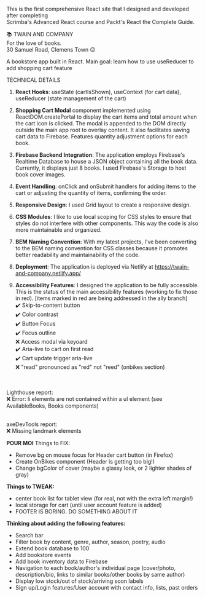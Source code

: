 
This is the first comprehensive React site that I designed and developed after completing  
Scrimba's Advanced React course and Packt's React the Complete Guide.

📚 TWAIN AND COMPANY 
<br>For the love of books.
<br>30 Samuel Road, Clemens Town 😉

A bookstore app built in React. 
Main goal: learn how to use useReducer to add shopping cart feature

TECHNICAL DETAILS

1. **React Hooks**: useState (cartIsShown), useContext (for cart data), useReducer (state management of the cart)

2. **Shopping Cart Modal** component implemented using ReactDOM.createPortal to display the cart items and total amount when the cart icon is clicked. The modal is appended to the DOM directly outside the main app root to overlay content. It also facilitates saving cart data to Firebase. Features quantity adjustment options for each book. 

3. **Firebase Backend Integration**: The application employs Firebase's Realtime Database to house a JSON object containing all the book data. Currently, it displays just 8 books. I used Firebase's Storage to host book cover images.

4. **Event Handling**:  onClick and onSubmit handlers for adding items to the cart or adjusting the quantity of items, confirming the order.

5. **Responsive Design**: I used Grid layout to create a responsive design.

6. **CSS Modules**: I like to use local scoping for CSS styles to ensure that styles do not interfere with other components. This way the code is also more maintainable and organized. 

7. **BEM Naming Convention**: With my latest projects, I've been converting to the BEM naming convention for CSS classes because it promotes better readability and maintainability of the code.

8. **Deployment**: The application is deployed via Netlify at https://twain-and-company.netlify.app/

9. **Accessibility Features**: I designed the application to be fully accessible. This is the status of the main accessibility features (working to fix those in red).
[items marked in red are being addressed in the ally branch]
<br>✔️ Skip-to-content button
<br>✔️ Color contrast
<br>✔️ Button Focus
<br>✔️ Focus outline
<br>❌ Access modal via keyoard
<br>✔️ Aria-live to cart on first read
<br>✔️ Cart update trigger aria-live
<br>❌ "read" pronounced as "red" not "reed" (onbikes section)


<br><!-- not sure how to fix yet since technically the <li> are inside a <ul>-->
<br>Lighthouse report:
<br>❌ Error: li elements are not contained within a ul element (see AvailableBooks, Books components)

<br>axeDevTools report:
<br>❌ Missing landmark elements


**POUR MOI**
Things to FIX:
- Remove bg on mouse focus for Header cart button (in Firefox)
- Create OnBikes component (Header is getting too big!)
- Change bgColor of cover (maybe a glassy look, or 2 lighter shades of gray)

**Things to TWEAK:**
- center book list for tablet view (for real, not with the extra left margin!)
- local storage for cart (until user account feature is added)
- FOOTER IS BORING. DO SOMETHING ABOUT IT

**Thinking about adding the following features:**
- Search bar
- Filter book by content, genre, author, season, poetry, audio
- Extend book database to 100
- Add bookstore events
- Add book inventory data to Firebase
- Navigation to each book/author's individual page (cover/photo, description/bio, 
links to similar books/other books by same author)
- Display low stock/out of stock/arriving soon labels
- Sign up/Login features/User account with contact info, lists, past orders
